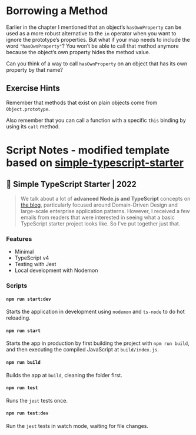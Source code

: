 # Borrowing a Method

Earlier in the chapter I mentioned that an object’s `hasOwnProperty` can be
used as a more robust alternative to the `in` operator when you want to ignore
the prototype’s properties. But what if your map needs to include the word `"hasOwnProperty"`? You won’t be able to call that method anymore because the
object’s own property hides the method value.

Can you think of a way to call `hasOwnProperty` on an object that has its own
property by that name?

## Exercise Hints

Remember that methods that exist on plain objects come from `Object.prototype`.

Also remember that you can call a function with a specific `this` binding
by using its `call` method.

# Script Notes - modified template based on [simple-typescript-starter](https://github.com/stemmlerjs/simple-typescript-starter)

## 🧰 Simple TypeScript Starter | 2022

> We talk about a lot of **advanced Node.js and TypeScript** concepts on [the blog](https://khalilstemmler.com), particularly focused around Domain-Driven Design and large-scale enterprise application patterns. However, I received a few emails from readers that were interested in seeing what a basic TypeScript starter project looks like. So I've put together just that.

### Features

- Minimal
- TypeScript v4
- Testing with Jest
- Local development with Nodemon

### Scripts

#### `npm run start:dev`

Starts the application in development using `nodemon` and `ts-node` to do hot reloading.

#### `npm run start`

Starts the app in production by first building the project with `npm run build`, and then executing the compiled JavaScript at `build/index.js`.

#### `npm run build`

Builds the app at `build`, cleaning the folder first.

#### `npm run test`

Runs the `jest` tests once.

#### `npm run test:dev`

Run the `jest` tests in watch mode, waiting for file changes.
